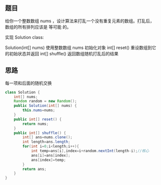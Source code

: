 ## 题目
给你一个整数数组 nums ，设计算法来打乱一个没有重复元素的数组。打乱后，数组的所有排列应该是 等可能 的。

实现 Solution class:

Solution(int[] nums) 使用整数数组 nums 初始化对象
int[] reset() 重设数组到它的初始状态并返回
int[] shuffle() 返回数组随机打乱后的结果
## 思路
每一项和后面的随机交换
```java
class Solution {
    int[] nums;
    Random random = new Random();
    public Solution(int[] nums) {
        this.nums=nums;
    }  
    public int[] reset() {
        return nums;
    }
    public int[] shuffle() {
        int[] ans=nums.clone();
        int length=ans.length;
        for(int i=0;i<length;i++){
            int temp=ans[i],index=i+random.nextInt(length-i);//核心
            ans[i]=ans[index];
            ans[index]=temp;
        }
        return ans;
    }
}
```
